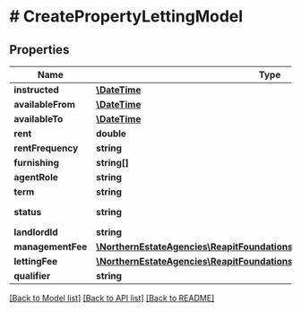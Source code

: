 # # CreatePropertyLettingModel

## Properties

Name | Type | Description | Notes
------------ | ------------- | ------------- | -------------
**instructed** | [**\DateTime**](\DateTime.md) | The date the property was marked as to let | [optional]
**availableFrom** | [**\DateTime**](\DateTime.md) | The date the property is available from | [optional]
**availableTo** | [**\DateTime**](\DateTime.md) | The date the property is available to | [optional]
**rent** | **double** | The rent being charged for the property | [optional]
**rentFrequency** | **string** | The frequency at which rent will be collected (weekly/monthly/yearly) | [optional]
**furnishing** | **string[]** | The furnishing state that the property can be offered in (furnished/unfurnished/partFurnished) | [optional]
**agentRole** | **string** | The role that the agent will be performing for this lettings property (managed/rentCollection/collectFirstPayment/collectRentToDate/lettingOnly/introducingTenant) | [optional]
**term** | **string** | The acceptable letting terms (short/long/any) | [optional]
**status** | **string** | The current status of the let (valuation/toLet/toLetUnavailable/underOffer/underOfferUnavailable/arrangingTenancyUnavailable/arrangingTenancy/tenancyCurrentUnavailable/tenancyCurrent/tenancyFinished/tenancyCancelled/sold/letByOtherAgent/letPrivately/provisional/withdrawn) | [optional]
**landlordId** | **string** | The unique identifier of the landlord letting the property | [optional]
**managementFee** | [**\NorthernEstateAgencies\ReapitFoundationsClient\Model\PropertiesSellingFee**](PropertiesSellingFee.md) |  | [optional]
**lettingFee** | [**\NorthernEstateAgencies\ReapitFoundationsClient\Model\PropertiesSellingFee**](PropertiesSellingFee.md) |  | [optional]
**qualifier** | **string** | The rent qualifier (rentOnApplication/askingRent) | [optional]

[[Back to Model list]](../../README.md#models) [[Back to API list]](../../README.md#endpoints) [[Back to README]](../../README.md)
